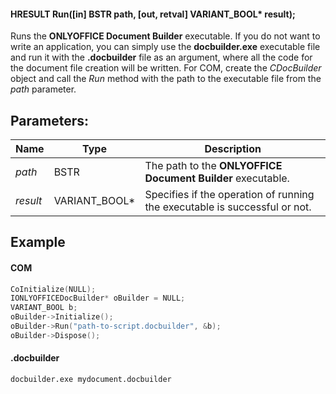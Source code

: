 #### HRESULT Run(\[in] BSTR path, \[out, retval] VARIANT\_BOOL\* result);

Runs the **ONLYOFFICE Document Builder** executable. If you do not want to write an application, you can simply use the **docbuilder.exe** executable file and run it with the **.docbuilder** file as an argument, where all the code for the document file creation will be written. For COM, create the *CDocBuilder* object and call the *Run* method with the path to the executable file from the *path* parameter.

## Parameters:

| Name     | Type            | Description                                                                |
| -------- | --------------- | -------------------------------------------------------------------------- |
| *path*   | BSTR            | The path to the **ONLYOFFICE Document Builder** executable.                |
| *result* | VARIANT\_BOOL\* | Specifies if the operation of running the executable is successful or not. |

## Example

#### COM

```c++
CoInitialize(NULL);
IONLYOFFICEDocBuilder* oBuilder = NULL;
VARIANT_BOOL b;
oBuilder->Initialize();
oBuilder->Run("path-to-script.docbuilder", &b);
oBuilder->Dispose();
```

#### .docbuilder

```shell
docbuilder.exe mydocument.docbuilder
```
